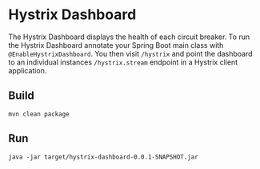 # Hystrix Dashboard
The Hystrix Dashboard displays the health of each circuit breaker.
To run the Hystrix Dashboard annotate your Spring Boot main class with `@EnableHystrixDashboard`.
You then visit `/hystrix` and point the dashboard to an individual instances `/hystrix.stream` endpoint in a Hystrix client application.

## Build
```mvn clean package```

## Run
```java -jar target/hystrix-dashboard-0.0.1-SNAPSHOT.jar```